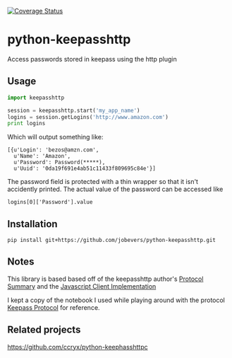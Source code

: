[![Coverage Status](https://coveralls.io/repos/github/jobevers/python-keepasshttp/badge.svg?branch=master)](https://coveralls.io/github/jobevers/python-keepasshttp?branch=master)


# python-keepasshttp
Access passwords stored in keepass using the http plugin 

## Usage

```python
import keepasshttp

session = keepasshttp.start('my_app_name')
logins = session.getLogins('http://www.amazon.com')
print logins
```

Which will output something like:

```
[{u'Login': 'bezos@amzn.com',
  u'Name': 'Amazon',
  u'Password': Password(*****),
  u'Uuid': '0da19f691e4ab51c11433f809695c84e'}]
```

The password field is protected with a thin wrapper so that it
isn't accidently printed.  The actual value of the password can
be accessed like

```
logins[0]['Password'].value
```

## Installation

`pip install git+https://github.com/jobevers/python-keepasshttp.git`

## Notes

This library is based based off of the keepasshttp author's
[Protocol Summary](https://github.com/pfn/keepasshttp#protocol)
and the
[Javascript Client Implementation](https://github.com/pfn/passifox/blob/master/chromeipass/background/keepass.js)

I kept a copy of the notebook I used while playing around with the
protocol
[Keepass Protocol](https://github.com/jobevers/python-keepasshttp/blob/master/Keepass%20Protocol.ipynb)
for reference.

## Related projects

https://github.com/ccryx/python-keephasshttpc
